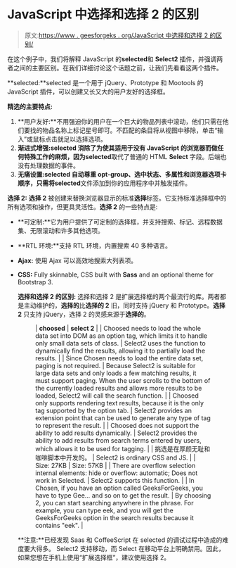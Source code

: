 # JavaScript 中选择和选择 2 的区别

> 原文:[https://www . geesforgeks . org/JavaScript 中选择和选择 2 的区别/](https://www.geeksforgeeks.org/difference-between-chosen-and-select2-in-javascript/)

在这个例子中，我们将解释 JavaScript 的**selected**和 **Select2** 插件，并强调两者之间的主要区别。在我们详细讨论这个话题之前，让我们先看看这两个插件。

**selected:**selected 是一个用于 jQuery、Prototype 和 Mootools 的 JavaScript 插件，可以创建又长又大的用户友好的选择框。

**精选的主要特点:**

1.  **用户友好:**不用强迫你的用户在一个巨大的物品列表中滚动，他们只需在他们要找的物品名称上标记星号即可。不匹配的条目将从视图中移除，单击“输入”或鼠标点击就足以选择选项。
2.  **渐进式增强:**selected 消除了为使其适用于没有 JavaScript 的浏览器而做任何特殊工作的麻烦，因为**selected**取代了普通的 HTML **Select** 字段。后端也没有处理数据的事件。
3.  **无痛设置:**selected 自动尊重 opt-group、选中状态、多属性和浏览器选项卡顺序，只需将**selected**文件添加到你的应用程序中并触发插件。

**选择 2:** **选择 2** 被创建来替换浏览器显示的标准**选择**标签。它支持标准选择框中的所有选项和操作，但更具灵活性。**选择 2** 的一些特点是:

*   **可定制:**它为用户提供了可定制的选择框，并支持搜索、标记、远程数据集、无限滚动和许多其他选项。
*   **RTL 环境:**支持 RTL 环境，内置搜索 40 多种语言。
*   **Ajax:** 使用 Ajax 可以高效地搜索大列表项。
*   **CSS:** Fully skinnable, CSS built with **Sass** and an optional theme for Bootstrap 3.

    **选择和选择 2 的区别:**
    选择和选择 2 是扩展选择框的两个最流行的库。两者都是主动维护的，**选择的**比**选择的 2** 旧，同时支持 jQuery 和 Prototype。**选择 2** 只支持 jQuery，选择 2 的灵感来源于**选择的**。

    <figure class="table">

    | **choosed** | **select 2** |
    | Choosed needs to load the whole data set into DOM as an option tag, which limits it to handle only small data sets of class. | Select2 uses the function to dynamically find the results, allowing it to partially load the results. |
    | Since Chosen needs to load the entire data set, paging is not required. | Because Select2 is suitable for large data sets and only loads a few matching results, it must support paging. When the user scrolls to the bottom of the currently loaded results and allows more results to be loaded, Select2 will call the search function. |
    | Choosed only supports rendering text results, because it is the only tag supported by the option tab. | Select2 provides an extension point that can be used to generate any type of tag to represent the result. |
    | Choosed does not support the ability to add results dynamically. | Select2 provides the ability to add results from search terms entered by users, which allows it to be used for tagging. |
    | 挑选是在厚颜无耻和咖啡脚本中开发的。 | Select2 is ordinary CSS and JS. |
    | Size: 27KB | Size: 57KB |
    | There are overflow selection internal elements: hide or overflow: automatic; Does not work in Selected. | Select2 supports this function. |
    | In Chosen, if you have an option called GeeksForGeeks, you have to type Gee… and so on to get the result. | By choosing 2, you can start searching anywhere in the phrase. For example, you can type eek, and you will get the GeeksForGeeks option in the search results because it contains "eek". |

    </figure>

    **注意:**已经发现 Saas 和 CoffeeScript 在 selected 的调试过程中造成的难度要大得多。
    Select2 支持移动，而 Select 在移动平台上明确禁用。因此，如果您想在手机上使用“扩展选择框”，建议使用选择 2。